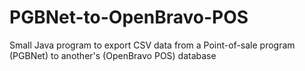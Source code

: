 PGBNet-to-OpenBravo-POS
=======================

Small Java program to export CSV data from a Point-of-sale program (PGBNet) to another's (OpenBravo POS) database
